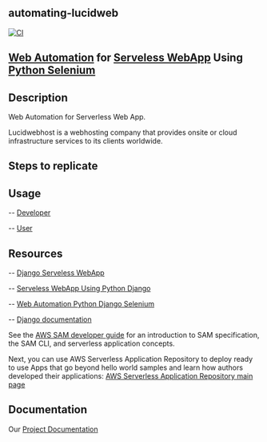 ## automating-lucidweb 
[![CI](https://github.com/josephkb87/automating-lucidweb/actions/workflows/blank.yml/badge.svg)](https://github.com/josephkb87/automating-lucidweb/actions/workflows/blank.yml)

## [Web Automation](#addlink) for [Serveless WebApp](#addlink) Using [Python Selenium](#addlink)

## Description
Web Automation for Serverless Web App.

Lucidwebhost is a webhosting company that provides onsite or cloud infrastructure services to its clients worldwide.

## Steps to replicate


## Usage
 -- [Developer](#addlink)
 
 -- [User](#addlink)


## Resources
 -- [Django Serveless WebApp](#addlink)

 -- [Serveless WebApp Using Python Django](#addlink)

 -- [Web Automation Python Django Selenium](#WebAutomation)

 -- [Django documentation](https://docs.djangoproject.com/en/)

See the [AWS SAM developer guide](https://docs.aws.amazon.com/serverless-application-model/latest/developerguide/what-is-sam.html) for an introduction to SAM specification, the SAM CLI, and serverless application concepts.

Next, you can use AWS Serverless Application Repository to deploy ready to use Apps that go beyond hello world samples and learn how authors developed their applications: [AWS Serverless Application Repository main page](https://aws.amazon.com/serverless/serverlessrepo/)

## Documentation
Our [Project Documentation](#addlink)




